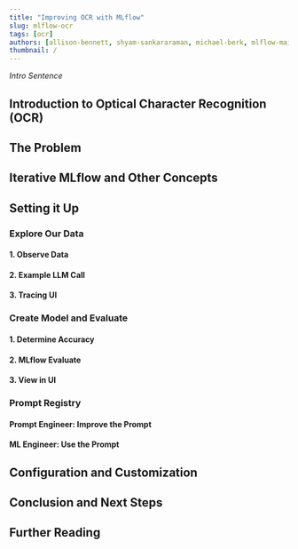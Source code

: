 ```yaml
---
title: "Improving OCR with MLflow"
slug: mlflow-ocr
tags: [ocr]
authors: [allison-bennett, shyam-sankararaman, michael-berk, mlflow-maintainers]
thumbnail: /
---
```


*Intro Sentence*

## Introduction to Optical Character Recognition (OCR)

## The Problem

## Iterative MLflow and Other Concepts

## Setting it Up 

### Explore Our Data 

#### 1. Observe Data 

#### 2. Example LLM Call 

#### 3. Tracing UI 

### Create Model and Evaluate 

#### 1. Determine Accuracy 

#### 2. MLflow Evaluate 

#### 3. View in UI 

### Prompt Registry 

#### Prompt Engineer: Improve the Prompt 

#### ML Engineer: Use the Prompt 

## Configuration and Customization

## Conclusion and Next Steps

## Further Reading

